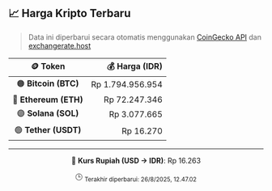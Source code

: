 

<!-- HARGA_KRIPTO -->
## 📈 Harga Kripto Terbaru

> Data ini diperbarui secara otomatis menggunakan [CoinGecko API](https://www.coingecko.com/) dan [exchangerate.host](https://exchangerate.host/)

<div align="center">

| 🪙 Token | 💰 Harga (IDR) |
|:------:|---------------:|
| 🟠 **Bitcoin (BTC)**   | Rp 1.794.956.954 |
| 🔵 **Ethereum (ETH)**  | Rp 72.247.346 |
| 🟣 **Solana (SOL)**    | Rp 3.077.665 |
| 🟢 **Tether (USDT)**   | Rp 16.270 |

---

💱 **Kurs Rupiah (USD → IDR)**: Rp 16.263

🕒 <sub>Terakhir diperbarui: 26/8/2025, 12.47.02</sub>

</div>
<!-- /HARGA_KRIPTO -->